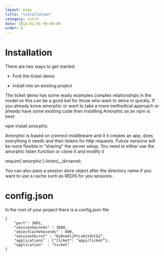 ```yaml
---
layout: page
title: "installation"
category: intro
date: 2014-01-01 00:00:00
order: 0
---
```


# Installation

There are two ways to get started:

* Fork the ticket demo

* install into an existing project

The ticket demo has some ready examples complex relationships in the model so this can be a good bet for those who want to delve in quickly.  If you already know amorphic or want to take a more methodical approach or already have some existing code then installing Amorphic as an npm is best:

 npm install amorphic

Amorphic is based on connect middleware and it it creates an app, does everything it needs and then listens for http requests.  Future versions will be more flexible in "sharing" the server setup.  You need to either use the amorphic listen function or clone it and modify it
 
   require('amorphic').listen(__dirname);

You can also pass a session store object after the directory name if you want to use a cache such as REDIS for you sessions.

# config.json

In the root of your project there is a config.json file

    {
        "port": 3001,
        "sessionSeconds" : 3600,
        "objectCacheSeconds" : 600,
        "sessionSecret" : "Ey0veeljPcLsHitdxCG2",
        "applications" : {"ticket": "apps/ticket"},
        "application"  : "ticket"
    }
    
